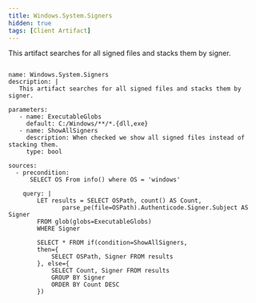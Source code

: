 ```yaml
---
title: Windows.System.Signers
hidden: true
tags: [Client Artifact]
---
```


This artifact searches for all signed files and stacks them by signer.


<pre><code class="language-yaml">
name: Windows.System.Signers
description: |
   This artifact searches for all signed files and stacks them by signer.

parameters:
   - name: ExecutableGlobs
     default: C:/Windows/**/*.{dll,exe}
   - name: ShowAllSigners
     description: When checked we show all signed files instead of stacking them.
     type: bool

sources:
  - precondition:
      SELECT OS From info() where OS = 'windows'

    query: |
        LET results = SELECT OSPath, count() AS Count,
               parse_pe(file=OSPath).Authenticode.Signer.Subject AS Signer
        FROM glob(globs=ExecutableGlobs)
        WHERE Signer

        SELECT * FROM if(condition=ShowAllSigners,
        then={
            SELECT OSPath, Signer FROM results
        }, else={
            SELECT Count, Signer FROM results
            GROUP BY Signer
            ORDER BY Count DESC
        })

</code></pre>

